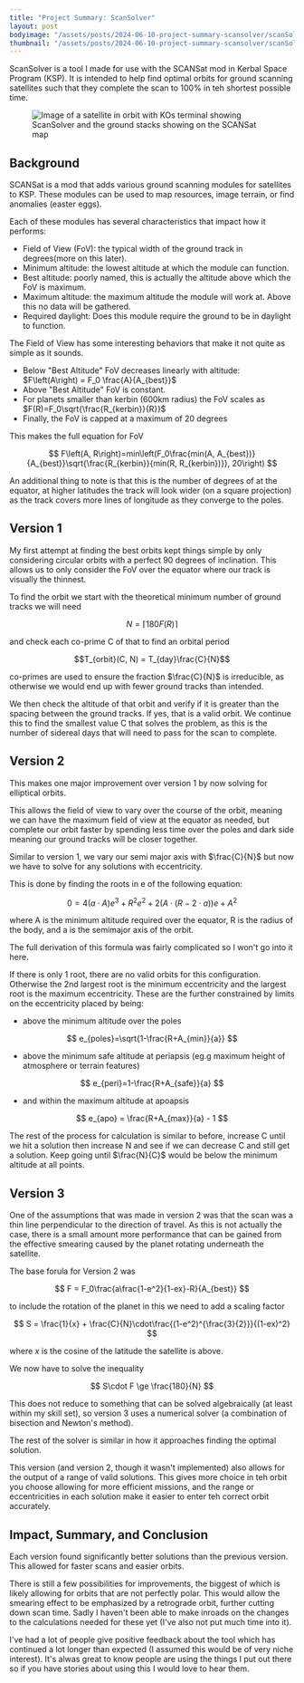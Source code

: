```yaml
---
title: "Project Summary: ScanSolver"
layout: post
bodyimage: "/assets/posts/2024-06-10-project-summary-scansolver/scanSolver.webp"
thumbnail: "/assets/posts/2024-06-10-project-summary-scansolver/scanSolver_thumbnail.jpg"
---
```


ScanSolver is a tool I made for use with the SCANSat mod in Kerbal Space Program (KSP).
It is intended to help find optimal orbits for ground scanning satellites such that they complete the scan to 100% in teh shortest possible time.

<!--more-->

<figure>
    <img src="{{page.bodyimage}}" alt="Image of a satellite in orbit with KOs terminal showing ScanSolver and the ground stacks showing on the SCANSat map"/>
</figure>

## Background
SCANSat is a mod that adds various ground scanning modules for satellites to KSP.
These modules can be used to map resources, image terrain, or find anomalies (easter eggs).

Each of these modules has several characteristics that impact how it performs:
* Field of View (FoV): the typical width of the ground track in degrees(more on this later).
* Minimum altitude: the lowest altitude at which the module can function.
* Best altitude: poorly named, this is actually the altitude above which the FoV is maximum.
* Maximum altitude: the maximum altitude the module will work at. Above this no data will be gathered.
* Required daylight: Does this module require the ground to be in daylight to function.

The Field of View has some interesting behaviors that make it not quite as simple as it sounds.
* Below "Best Altitude" FoV decreases linearly with altitude: $F\left(A\right) = F_0 \frac{A}{A_{best}}$
* Above "Best Altitude" FoV is constant.
* For planets smaller than kerbin (600km radius) the FoV scales as $F(R)=F_0\sqrt{\frac{R_{kerbin}}{R}}$
* Finally, the FoV is capped at a maximum of 20 degrees

This makes the full equation for FoV

$$ F\left(A, R\right)=min\left(F_0\frac{min(A, A_{best})}{A_{best}}\sqrt{\frac{R_{kerbin}}{min(R, R_{kerbin})}}, 20\right) $$

An additional thing to note is that this is the number of degrees of at the equator, at higher latitudes the track will look wider (on a square projection) as the track covers more lines of longitude as they converge to the poles.

## Version 1
My first attempt at finding the best orbits kept things simple by only considering circular orbits with a perfect 90 degrees of inclination.
This allows us to only consider the FoV over the equator where our track is visually the thinnest.

To find the orbit we start with the theoretical minimum number of ground tracks we will need 

$$N = \lceil 180F(R)\rceil$$

and check each co-prime C of that to find an orbital period 
 
$$T_{orbit}(C, N) = T_{day}\frac{C}{N}$$

co-primes are used to ensure the fraction $\frac{C}{N}$ is irreducible, as otherwise we would end up with fewer ground tracks than intended.

We then check the altitude of that orbit and verify if it is greater than the spacing between the ground tracks.
If yes, that is a valid orbit.
We continue this to find the smallest value C that solves the problem, as this is the number of sidereal days that will need to pass for the scan to complete.

## Version 2
This makes one major improvement over version 1 by now solving for elliptical orbits.

This allows the field of view to vary over the course of the orbit, meaning we can have the maximum field of view at the equator as needed, but complete our orbit faster by spending less time over the poles and dark side meaning our ground tracks will be closer together.

Similar to version 1, we vary our semi major axis with $\frac{C}{N}$ but now we have to solve for any solutions with eccentricity.

This is done by finding the roots in e of the following equation:

$$ 0 = 4(a\cdot A)e^3 + R^2e^2+2(A\cdot (R - 2\cdot a))e + A^2 $$

where A is the minimum altitude required over the equator, R is the radius of the body, and a is the semimajor axis of the orbit.

The full derivation of this formula was fairly complicated so I won't go into it here.

If there is only 1 root, there are no valid orbits for this configuration. Otherwise the 2nd largest root is the minimum eccentricity and the largest root is the maximum eccentricity.
These are the further constrained by limits on the eccentricity placed by being:
* above the minimum altitude over the poles

$$ e_{poles}=\sqrt{1-\frac{R+A_{min}}{a}} $$

* above the minimum safe altitude at periapsis (eg.g maximum height of atmosphere or terrain features)

$$ e_{peri}=1-\frac{R+A_{safe}}{a} $$

* and within the maximum altitude at apoapsis

$$ e_{apo} = \frac{R+A_{max}}{a} - 1 $$

The rest of the process for calculation is similar to before, increase C until we hit a solution then increase N and see if we can decrease C and still get a solution. Keep going until $\frac{N}{C}$ would be below the minimum altitude at all points.

## Version 3
One of the assumptions that was made in version 2 was that the scan was a thin line perpendicular to the direction of travel.
As this is not actually the case, there is a small amount more performance that can be gained from the effective smearing caused by the planet rotating underneath the satellite.

The base forula for Version 2 was

$$ F = F_0\frac{a\frac{1-e^2}{1-ex}-R}{A_{best}} $$

to include the rotation of the planet in this we need to add a scaling factor

$$ S = \frac{1}{x} + \frac{C}{N}\cdot\frac{(1-e^2)^{\frac{3}{2}}}{(1-ex)^2} $$

where $x$ is the cosine of the latitude the satellite is above.

We now have to solve the inequality

$$ S\cdot F \ge \frac{180}{N} $$

This does not reduce to something that can be solved algebraically (at least within my skill set), so version 3 uses a numerical solver (a combination of bisection and Newton's method).

The rest of the solver is similar in how it approaches finding the optimal solution.

This version (and version 2, though it wasn't implemented) also allows for the output of a range of valid solutions. 
This gives more choice in teh orbit you choose allowing for more efficient missions, and the range or eccentricities in each solution make it easier to enter teh correct orbit accurately.

## Impact, Summary, and Conclusion
Each version found significantly better solutions than the previous version. This allowed for faster scans and easier orbits.

There is still a few possibilities for improvements, the biggest of which is likely allowing for orbits that are not perfectly polar. This would allow the smearing effect to be emphasized by a retrograde orbit, further cutting down scan time.
Sadly I haven't been able to make inroads on the changes to the calculations needed for these yet (I've also not put much time into it).

I've had a lot of people give positive feedback about the tool which has continued a lot longer than expected (I assumed this would be of very niche interest). It's alwas great to know people are using the things I put out there so if you have stories about using this I would love to hear them.